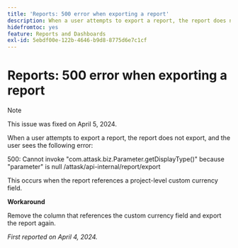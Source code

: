 ```yaml
---
title: 'Reports: 500 error when exporting a report'
description: When a user attempts to export a report, the report does not export, and the user sees an error. A workaround is available.
hidefromtoc: yes
feature: Reports and Dashboards
exl-id: 5ebdf00e-122b-4646-b9d8-8775d6e7c1cf
---
```

# Reports: 500 error when exporting a report

>[!NOTE]
>
>This issue was fixed on April 5, 2024.

When a user attempts to export a report, the report does not export, and the user sees the following error:

500: Cannot invoke "com.attask.biz.Parameter.getDisplayType()" because "parameter" is null /attask/api-internal/report/export

This occurs when the report references a project-level custom currency field.

**Workaround**

Remove the column that references the custom currency field and export the report again.

_First reported on April 4, 2024._
